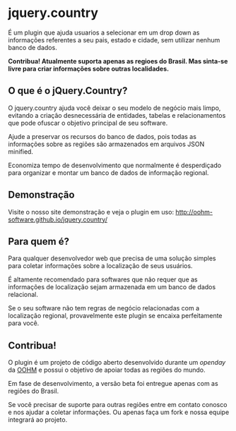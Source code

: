 jquery.country
==============

É um plugin que ajuda usuarios a selecionar em um drop down as informações referentes a seu pais, estado e cidade, sem utilizar nenhum banco de dados.

**Contribua! Atualmente suporta apenas as regioes do Brasil. Mas sinta-se livre para criar informações sobre outras localidades.**

O que é o jQuery.Country?
----------

O jquery.country ajuda você deixar o seu modelo de negócio mais limpo, evitando a criação desnecessária de entidades, tabelas e relacionamentos que pode ofuscar o objetivo principal de seu software.

Ajude a preservar os recursos do banco de dados, pois todas as informações sobre as regiões são armazenados em arquivos JSON minified.

Economiza tempo de desenvolvimento que normalmente é desperdiçado para organizar e montar um banco de dados de informação regional.

Demonstração
----------

Visite o nosso site demonstração e veja o plugin em uso: http://oohm-software.github.io/jquery.country/

Para quem é?
----------

Para qualquer desenvolvedor web que precisa de uma solução simples para coletar informações sobre a localização de seus usuários.

É altamente recomendado para softwares que não requer que as informações de localização sejam armazenada em um banco de dados relacional.

Se o seu software não tem regras de negócio relacionadas com a localização regional, provavelmente este plugin se encaixa perfeitamente para você.

Contribua!
----------

O plugin é um projeto de código aberto desenvolvido durante um _openday_ da [OOHM](http://www.oohm.com/) e possui o objetivo de apoiar todas as regiões do mundo. 

Em fase de desenvolvimento, a versão beta foi entregue apenas com as regiões do Brasil.

Se você precisar de suporte para outras regiões entre em contato conosco e nos ajudar a coletar informações. Ou apenas faça um fork e nossa equipe integrará ao projeto.
